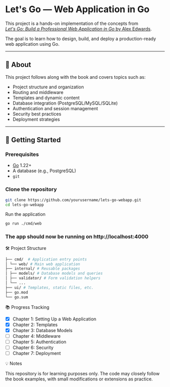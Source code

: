 # Let's Go — Web Application in Go

This project is a hands-on implementation of the concepts from  
[_Let's Go: Build a Professional Web Application in Go_ by Alex Edwards](https://lets-go.alexedwards.net/).

The goal is to learn how to design, build, and deploy a production-ready web application using Go.

---

## 📖 About

This project follows along with the book and covers topics such as:

- Project structure and organization
- Routing and middleware
- Templates and dynamic content
- Database integration (PostgreSQL/MySQL/SQLite)
- Authentication and session management
- Security best practices
- Deployment strategies

---

## 🚀 Getting Started

### Prerequisites

- [Go](https://golang.org/dl/) 1.22+
- A database (e.g., PostgreSQL)
- `git`

### Clone the repository

```bash
git clone https://github.com/yourusername/lets-go-webapp.git
cd lets-go-webapp
```

Run the application

```bash
go run ./cmd/web
```

### The app should now be running on http://localhost:4000

🛠 Project Structure

```bash
├── cmd/  # Application entry points
│ └── web/ # Main web application
├── internal/ # Reusable packages
│ ├── models/ # Database models and queries
│ ├── validator/ # Form validation helpers
│ └── ...
├── ui/ # Templates, static files, etc.
├── go.mod
└── go.sum
```

📚 Progress Tracking

- [x] Chapter 1: Setting Up a Web Application
- [x] Chapter 2: Templates
- [x] Chapter 3: Database Models
- [ ] Chapter 4: Middleware
- [ ] Chapter 5: Authentication
- [ ] Chapter 6: Security
- [ ] Chapter 7: Deployment

💡 Notes

This repository is for learning purposes only.
The code may closely follow the book examples, with small modifications or extensions as practice.
